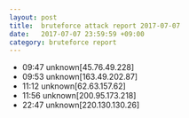 ```yaml
---
layout: post
title:  bruteforce attack report 2017-07-07
date:   2017-07-07 23:59:59 +09:00
category: bruteforce report
---
```


* 09:47 unknown[45.76.49.228]
* 09:53 unknown[163.49.202.87]
* 11:12 unknown[62.63.157.62]
* 11:56 unknown[200.95.173.218]
* 22:47 unknown[220.130.130.26]
